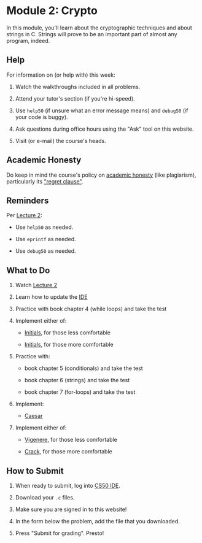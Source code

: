 # Module 2: Crypto

In this module, you'll learn about the cryptographic techniques and about strings in C. Strings will prove to be an important part of almost any program, indeed.

## Help

For information on (or help with) this week:

1. Watch the walkthroughs included in all problems.

2. Attend your tutor's section (if you're hi-speed).

3. Use `help50` (if unsure what an error message means) and `debug50` (if your code is buggy).

4. Ask questions during office hours using the "Ask" tool on this website.

5. Visit (or e-mail) the course's heads.

## Academic Honesty

Do keep in mind the course's policy on [academic honesty](/syllabus#academic_honesty) (like plagiarism), particularly its ["regret clause"](/syllabus#regret).

## Reminders

Per [Lecture 2](/lectures/lecture-2):

* Use `help50` as needed.

* Use `eprintf` as needed.

* Use `debug50` as needed.

## What to Do

1. Watch [Lecture 2](/lectures/lecture-2)

2. Learn how to update the [IDE](/training/updating)

3. Practice with book chapter 4 (while loops) and take the test

5. Implement either of:

    - [Initials](/problems/initials-less), for those less comfortable

    - [Initials](/problems/initials-more), for those more comfortable

6. Practice with:

    - book chapter 5 (conditionals) and take the test

    - book chapter 6 (strings) and take the test

    - book chapter 7 (for-loops) and take the test

7. Implement:

    - [Caesar](/problems/caesar)

8. Implement either of:

    - [Vigenere](/problems/vigenere), for those less comfortable

    - [Crack](/problems/crack), for those more comfortable

## How to Submit

1. When ready to submit, log into [CS50 IDE](https://cs50.io/).

2. Download your `.c` files.

3. Make sure you are signed in to this website!

4. In the form below the problem, add the file that you downloaded.

5. Press "Submit for grading". Presto!
